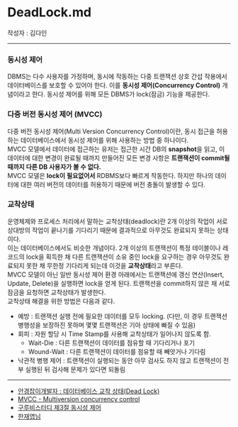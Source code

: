 
# DeadLock.md
작성자 : 김다인

---
### 동시성 제어
DBMS는 다수 사용자를 가정하며, 동시에 작동하는 다중 트랜잭션 상호 간섭 작용에서 데이터베이스를 보호할 수 있어야 한다. 이를 **동시성 제어(Concurrency Control)** 개념이라고 한다. 동시성 제어를 위해 모든 DBMS가 lock(잠금) 기능을 제공한다.  
  

### 다중 버전 동시성 제어 (MVCC)
다중 버전 동시성 제어(Multi Version Concurrency Control)이란, 동시 접근을 허용하는 데이터베이스에서 동시성 제어를 위해 사용하는 방법 중 하나이다.  
MVCC 모델에서 데이터에 접근하는 유저는 접근한 시간 DB의 **snapshot**을 읽고, 이 데이터에 대한 변경이 완료될 때까지 만들어진 모든 변경 사항은 **트랜잭션이 commit될 때까지 다른 DB 사용자가 볼 수 없다.**  
MVCC 모델은 **lock이 필요없어서** RDBMS보다 빠르게 작동한다. 하지만 하나의 데이터에 대한 여러 버전의 데이터를 허용하기 때문에 버전 충돌이 발생할 수 있다. 

### 교착상태
운영체제와 프로세스 처리에서 말하는 교착상태(deadlock)란 2개 이상의 작업이 서로 상대방의 작업이 끝나기를 기다리기 때문에 결과적으로 아무것도 완료되지 못하는 상태이다.  
이는 데이터베이스에서도 비슷한 개념이다. 2개 이상의 트랜잭션이 특정 테이블이나 레코드의 lock을 획득한 채 다른 트랜잭션이 소유 중인 lock을 요구하는 경우 아무것도 완료되지 못한 채 무한정 기다리게 되는데 이것을 **교착상태**라고 부른다.  
MVCC 모델이 아닌 일반 동시성 제어 환경 아래에서는 트랜잭션에 갱신 연산(Insert, Update, Delete)을 실행하면 lock을 얻게 된다. 트랜잭션을 commit하지 않은 채 서로 잠금을 요청하면 교착상태가 발생한다.  
교착상태 해결을 위한 방법은 다음과 같다.
* 예방 : 트랜잭션 실행 전에 필요한 데이터를 모두 locking. (다만, 이 경우 트랜잭션 병행성을 보장하진 못하며 몇몇 트랜잭션은 기아 상태에 빠질 수 있음)
* 회피 : 자원 할당 시 Time Stamp를 사용해 교착상태가 일어나지 않도록 함.
	* Wait-Die : 다른 트랜잭션이 데이터를 점유할 때 기다리거나 포기
	* Wound-Wait : 다른 트랜잭션이 데이터를 점유할 때 빼앗거나 기다림
* 낙관적 병행 제어 : 트랜잭션이 실행되는 동안 아무 검사도 하지 않고 트랜잭션이 전부 실행된 뒤 검사해 문제가 있다면 되돌림

--- 
* [안경잡이개발자 : 데이터베이스 교착 상태(Dead Lock)](https://blog.naver.com/PostView.nhn?blogId=ndb796&logNo=221243161017&parentCategoryNo=&categoryNo=1&viewDate=&isShowPopularPosts=false&from=postView)
* [MVCC - Multiversion concurrency control](https://www.joinc.co.kr/w/man/12/MVCC)
* [구루비스터디 제3절 동시성 제어](http://www.gurubee.net/lecture/2398)
* [한재엽님](https://github.com/JaeYeopHan/Interview_Question_for_Beginner/tree/master/Database#%EA%B5%90%EC%B0%A9%EC%83%81%ED%83%9C)